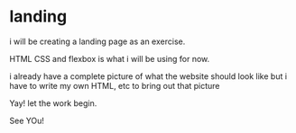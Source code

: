 # landing
<p>i will be creating a landing page as an exercise.</p>
<p>HTML CSS and flexbox is what i will be using for now.</p>
<p>i already have a complete picture of what the website should look like but i have to write my own HTML, etc to bring out that picture</p>
<p>Yay! let the work begin.</p> 
<p>See YOu!</p>

